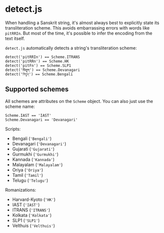 detect.js
=========

When handling a Sanskrit string, it's almost always best to explicitly state
its transliteration scheme. This avoids embarrassing errors with words
like `pitRRIn`. But most of the time, it's possible to infer the encoding
from the text itself.

`detect.js` automatically detects a string's transliteration scheme:

    detect('pitRRIn') == Scheme.ITRANS
    detect('pitRRn') == Scheme.HK
    detect('pitFn') == Scheme.SLP1
    detect('पितॄन्') == Scheme.Devanagari
    detect('পিতৄন্') == Scheme.Bengali

Supported schemes
-----------------

All schemes are attributes on the `Scheme` object. You can also just use the
scheme name:

    Scheme.IAST == 'IAST'
    Scheme.Devanagari == 'Devanagari'

Scripts:

- Bengali (`'Bengali'`)
- Devanagari (`'Devanagari'`)
- Gujarati (`'Gujarati'`)
- Gurmukhi (`'Gurmukhi'`)
- Kannada (`'Kannada'`)
- Malayalam (`'Malayalam'`)
- Oriya (`'Oriya'`)
- Tamil (`'Tamil'`)
- Telugu (`'Telugu'`)

Romanizations:

- Harvard-Kyoto (`'HK'`)
- IAST (`'IAST'`)
- ITRANS (`'ITRANS'`)
- Kolkata (`'Kolkata'`)
- SLP1 (`'SLP1'`)
- Velthuis (`'Velthuis'`)
